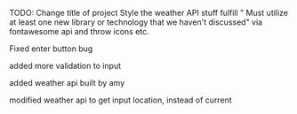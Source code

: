 TODO:
Change title of project
Style the weather API stuff
fulfill " Must utilize at least one new library or technology that we haven't discussed" via fontawesome api and throw icons etc.

Fixed enter button bug

added more validation to input

added weather api built by amy

modified weather api to get input location, instead of current


